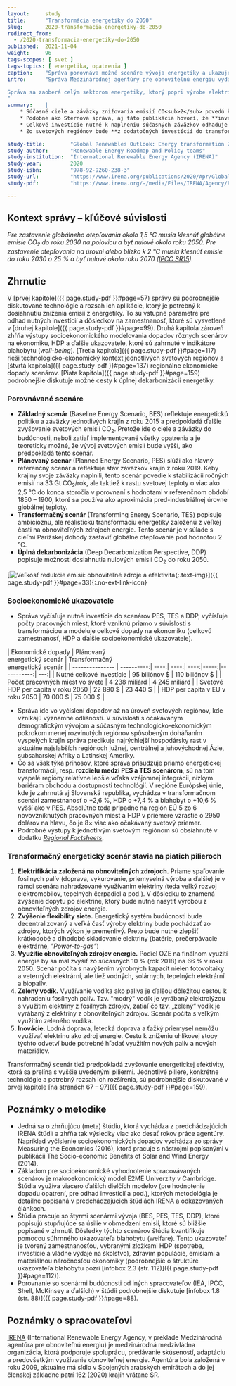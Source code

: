 ```yaml
---
layout:     study
title:      "Transformácia energetiky do 2050"
slug:       2020-transformacia-energetiky-do-2050
redirect_from:
  - /2020-transformacia-energetiky-do-2050
published:  2021-11-04
weight:     96
tags-scopes: [ svet ]
tags-topics: [ energetika, opatrenia ]
caption:    "Správa porovnáva možné scenáre vývoja energetiky a ukazuje náklady a dopady transformačného scenára."
intro:      "Správa Medzinárodnej agentúry pre obnoviteľnú energiu vydaná v apríli 2020 je zhrnutím predchádzajúcich správ agentúry a čiastkových štúdií. Podrobne skúma možný scenár transformácie energetiky do roku 2050, porovnáva ho s inými scenármi budúceho vývoja a vyčísľuje očakávané náklady a dopady scenárov na HDP, zamestnanosť a ďalšie socioekonomické ukazovatele na úrovni svetových regiónov.

Správa sa zaoberá celým sektorom energetiky, ktorý popri výrobe elektriny zahrňuje tiež dopravu, vykurovanie a ďalšie spaľovanie fosílnych palív pri priemyselnej výrobe.
"
summary:    |
    * Súčasné ciele a záväzky znižovania emisií CO<sub>2</sub> povedú k zastaveniu rastu ročných emisií na hodnote okolo 33 Gt/rok. Pre naplnenie Parížskej dohody a zastavenie nárastu svetovej teploty na úrovni okolo 2 °C je potrebné znížiť svetové emisie do roku 2050 na úroveň 10 Gt/rok. Takéto zníženie emisií dosahuje transformačný scenár, ktorý je založený na elektrifikácii, obnoviteľných zdrojoch energie, zvyšovaní flexibility siete a využití elektriny na výrobu vodíka.
    * Podobne ako Sternova správa, aj táto publikácia hovorí, že **investícia do energetickej udržateľnosti sa jednoznačne vráti**, resp. že náklady súčasného smerovania budú vyššie ako náklady transformačného scenára. Agentúra vo svojej správe vyčíslila čistý rozdiel medzi plánovaným a transformačným scenárom (PES vs TES v roku 2050) v zamestnanosti o +0,15 %, v HDP o +2,4 % a v indikátore blahobytu dokonca o +13,5 %.
    * Celkové investície nutné k naplneniu súčasných záväzkov odhaduje správa na 95 biliónov dolárov. Oproti tomu, investície do transformačného scenára odhaduje správa na 110 biliónov dolárov a celkové investície nutné na úplnú dekarbonizáciu energetiky do roku 2050 na 130 biliónov dolárov. Prínosy transformácie sú však vyššie ako dodatočné investície.
    * Zo svetových regiónov bude **z dodatočných investícií do transformácie energetiky najviac profitovať Európska únia**, nasledovaná Severnou Amerikou. V regióne Európskej únie vychádza v transformačnom scenári zamestnanosť o +2,6 %, HDP o +7,4 % a blahobyt o 10,6 % vyšší ako v plánovanom scenári. Na región EÚ pripadne 5 zo 6 novovytvorených pracovných miest a viac ako 50 % očakávaného nárastu HDP.

study-title:        "Global Renewables Outlook: Energy transformation 2050"
study-author:       "Renewable Energy Roadmap and Policy teams"
study-institution:  "International Renewable Energy Agency (IRENA)"
study-year:         2020
study-isbn:         "978-92-9260-238-3"
study-url:          "https://www.irena.org/publications/2020/Apr/Global-Renewables-Outlook-2020"
study-pdf:          "https://www.irena.org/-/media/Files/IRENA/Agency/Publication/2020/Apr/IRENA_Global_Renewables_Outlook_2020.pdf"

---
```

## Kontext správy – kľúčové súvislosti

_Pre zastavenie globálneho otepľovania okolo 1,5 °C musia klesnúť globálne emisie CO<sub>2</sub> do roku 2030 na polovicu a byť nulové okolo roku 2050. Pre zastavenie otepľovania na úrovni alebo blízko k 2 °C musia klesnúť emisie do roku 2030 o 25 % a byť nulové okolo roku 2070 ([IPCC SR15](https://www.ipcc.ch/sr15/chapter/chapter-2/))._

## Zhrnutie

V [prvej kapitole]({{ page.study-pdf }}#page=57) správy sú podrobnejšie diskutované technológie a rozsah ich aplikácie, ktorý je potrebný k dosiahnutiu zníženia emisií z energetiky. To sú vstupné parametre pre odhad nutných investícií a dôsledkov na zamestnanosť, ktoré sú vysvetlené v [druhej kapitole]({{ page.study-pdf }}#page=99). Druhá kapitola zároveň zhŕňa výstupy socioekonomického modelovania dopadov rôznych scenárov na ekonomiku, HDP a ďalšie ukazovatele, ktoré sú zahrnuté v indikátore blahobytu (_well-being_). [Tretia kapitola]({{ page.study-pdf }}#page=117) rieši technologicko-ekonomický kontext jednotlivých svetových regiónov a [štvrtá kapitola]({{ page.study-pdf }}#page=137) regionálne ekonomické dopady scenárov. [Piata kapitola]({{ page.study-pdf }}#page=159) podrobnejšie diskutuje možné cesty k úplnej dekarbonizácii energetiky.

### Porovnávané scenáre

* **Základný scenár** (Baseline Energy Scenario, BES) reflektuje energetickú politiku a záväzky jednotlivých krajín z roku 2015 a predpokladá ďalšie zvyšovanie svetových emisií CO<sub>2</sub>. Pretože ide o ciele a záväzky do budúcnosti, neboli zatiaľ implementované všetky opatrenia a je teoreticky možné, že vývoj svetových emisií bude vyšší, ako predpokladá tento scenár.
* **Plánovaný scenár** (Planned Energy Scenario, PES) slúži ako hlavný referenčný scenár a reflektuje stav záväzkov krajín z roku 2019. Keby krajiny svoje záväzky naplnili, tento scenár povedie k stabilizácii ročných emisií na 33 Gt CO<sub>2</sub>/rok, ale taktiež k rastu svetovej teploty o viac ako 2,5 °C do konca storočia v porovnaní s hodnotami v referenčnom období 1850 – 1900, ktoré sa používa ako aproximácia pred-industriálnej úrovne globálnej teploty.
* **Transformačný scenár** (Transforming Energy Scenario, TES) popisuje ambicióznu, ale realistickú transformáciu energetiky založenú z veľkej časti na obnoviteľných zdrojoch energie. Tento scenár je v súlade s cieľmi Parížskej dohody zastaviť globálne otepľovanie pod hodnotou 2 °C.
* **Úplná dekarbonizácia** (Deep Decarbonization Perspective, DDP) popisuje možnosti dosiahnutia nulových emisií CO<sub>2</sub> do roku 2050.

[![Veľkosť redukcie emisií: obnoviteľné zdroje a efektivita](/assets/studies/2020-transformacia-energetiky-do-2050-graf.png){:.text-img}]({{ page.study-pdf }}#page=33){:.no-ext-link-icon}

### Socioekonomické ukazovatele

* Správa vyčísľuje nutné investície do scenárov PES, TES a DDP, vyčísľuje počty pracovných miest, ktoré vzniknú priamo v súvislosti s transformáciou a modeluje celkové dopady na ekonomiku (celkovú zamestnanosť, HDP a ďalšie socioekonomické ukazovatele).

<div class="table table-striped table-hover" markdown="1">

| Ekonomické dopady         | Plánovaný<br/>energetický scenár | Transformačný<br/>energetický scenár |
| --------------- | ----------:| ----:| ----:| ----:|-----:|-----------:| ---:|
| Nutné celkové     investície         |   95 biliónov $ | 110 biliónov $ |
| Počet pracovných  miest vo svete     |   4 238 miliárd  | 4 245 miliárd  |
| Svetové HDP per capita v roku 2050 |   22 890 $ |  23 440 $  |
| HDP per capita v EU v roku 2050    |   70 000 $ |  75 000 $  |

</div>

* Správa ide vo vyčíslení dopadov až na úroveň svetových regiónov, kde vznikajú významné odlišnosti. V súvislosti s očakávaným demografickým vývojom a súčasným technologicko-ekonomickým pokrokom menej rozvinutých regiónov spôsobeným doháňaním vyspelých krajín správa predikuje najrýchlejší hospodársky rast v aktuálne najslabších regiónoch južnej, centrálnej a juhovýchodnej Ázie, subsaharskej Afriky a Latinskej Ameriky.
* Čo sa však týka prínosov, ktoré správa prisudzuje priamo energetickej transformácii, resp. **rozdielu medzi PES a TES scenárom**, sú na tom vyspelé regióny relatívne lepšie vďaka vzájomnej integrácii, nízkym bariéram obchodu a dostupnosti technológií. V regióne Európskej únie, kde je zahrnutá aj Slovenská republika, vychádza v transformačnom scenári zamestnanosť o +2,6 %, HDP o +7,4 % a blahobyt o +10,6 % vyšší ako v PES. Absolútne teda pripadne na región EÚ 5 zo 6 novovzniknutých pracovných miest a HDP v priemere vzrastie o 2950 dolárov na hlavu, čo je 8× viac ako očakávaný svetový priemer.
* Podrobné výstupy k jednotlivým svetovým regiónom sú obsiahnuté v dodatku [_Regional Factsheets_](https://www.irena.org/-/media/Files/IRENA/Agency/Publication/2020/Apr/IRENA_GRO_Regional_Factsheets.pdf).

### Transformačný energetický scenár stavia na piatich pilieroch

1. **Elektrifikácia založená na obnoviteľných zdrojoch.** Priame spaľovanie fosílnych palív (doprava, vykurovanie, priemyselná výroba a ďalšie) je v rámci scenára nahradzované využívaním elektriny (teda veľký rozvoj elektromobilov, tepelných čerpadiel a pod.). V dôsledku to znamená zvýšenie dopytu po elektrine, ktorý bude nutné nasýtiť výrobou z obnoviteľných zdrojov energie.
2. **Zvýšenie flexibility siete.** Energetický systém budúcnosti bude decentralizovaný a veľká časť výroby elektriny bude pochádzať zo zdrojov, ktorých výkon je premenlivý. Preto bude nutné zlepšiť krátkodobé a dlhodobé skladovanie elektriny (batérie, prečerpávacie elektrárne, _"Power-to-gas"_)
3. **Využitie obnoviteľných zdrojov energie.** Podiel OZE na finálnom využití energie by sa mal zvýšiť zo súčasných 10 % (rok 2018) na 66 % v roku 2050. Scenár počíta s navýšením výrobných kapacít nielen fotovoltaiky a veterných elektrární, ale tiež vodných, solárnych, tepelných elektrární a biopalív.
4. **Zelený vodík.** Využívanie vodíka ako paliva je ďalšou dôležitou cestou k nahradeniu fosílnych palív. Tzv. "modrý" vodík je vyrábaný elektrolýzou s využitím elektriny z fosílnych zdrojov, zatiaľ čo tzv. „zelený“ vodík je vyrábaný z elektriny z obnoviteľných zdrojov. Scenár počíta s veľkým využitím zeleného vodíka.
5. **Inovácie.** Lodná doprava, letecká doprava a ťažký priemysel nemôžu využívať elektrinu ako zdroj energie. Cestu k zníženiu uhlíkovej stopy týchto odvetví bude potrebné hľadať využitím nových palív a nových materiálov.

Transformačný scenár tiež predpokladá zvyšovanie energetickej efektivity, ktorá sa prelína s vyššie uvedenými piliermi. Jednotlivé piliere, konkrétne technológie a potrebný rozsah ich rozšírenia, sú podrobnejšie diskutované v prvej kapitole [na stranách 67 – 97]({{ page.study-pdf }}#page=159).

## Poznámky o metodike

* Jedná sa o zhrňujúcu (meta) štúdiu, ktorá vychádza z predchádzajúcich IRENA štúdií a zhŕňa tak výsledky viac ako desať rokov práce agentúry. Napríklad vyčíslenie socioekonomických dopadov vychádza zo správy Measuring the Economics (2016), ktorá pracuje s nástrojmi popísanými v publikácii The Socio-economic Benefits of Solar and Wind Energy (2014).
* Základom pre socioekonomické vyhodnotenie spracovávaných scenárov je makroekonomický model E2ME Univerzity v Cambridge. Štúdia využíva viacero ďalších dielčích modelov (pre hodnotenie dopadu opatrení, pre odhad investícií a pod.), ktorých metodológia je detailne popísaná v predchádzajúcich štúdiách IRENA a odkazovaných článkoch.
* Štúdia pracuje so štyrmi scenármi vývoja (BES, PES, TES, DDP), ktoré popisujú stupňujúce sa úsilie v obmedzení emisií, ktoré sú bližšie popísané v zhrnutí. Dôsledky týchto scenárov štúdia kvantifikuje pomocou súhrnného ukazovateľa blahobytu (welfare). Tento ukazovateľ je tvorený zamestnanosťou, vybranými zložkami HDP (spotreba, investície a vládne výdaje na školstvo), zdravím populácie, emisiami a materiálnou náročnosťou ekonomiky (podrobnejšie o štruktúre ukazovateľa blahobytu pozri [infobox 2.3 (str. 112)]({{ page.study-pdf }}#page=112)).
* Porovnanie so scenármi budúcnosti od iných spracovateľov (IEA, IPCC, Shell, McKinsey a ďalších) v štúdii podrobnejšie diskutuje [infobox 1.8 (str. 88)]({{ page.study-pdf }}#page=88).

## Poznámky o spracovateľovi

[IRENA](https://www.irena.org/) (International Renewable Energy Agency, v preklade Medzinárodná agentúra pre obnoviteľnú energiu) je medzinárodná medzivládna organizácia, ktorá podporuje spoluprácu, predávanie skúseností, adaptáciu a predovšetkým využívanie obnoviteľnej energie. Agentúra bola založená v roku 2009, aktuálne má sídlo v Spojených arabských emirátoch a do jej členskej základne patrí 162 (2020) krajín vrátane SR.
